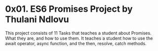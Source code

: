 0x01. ES6 Promises Project by Thulani Ndlovu
============================================
This project consists of 11 Tasks that teaches a student about Promises. What they are, and how to use them. It teaches a student how to use the await operator, async function, and the then, resolve, catch methods. 